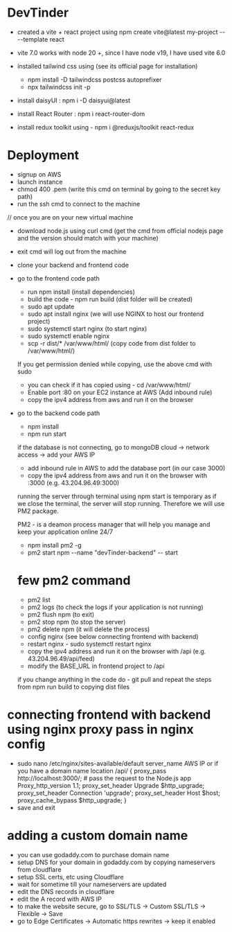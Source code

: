 # DevTinder

- created a vite + react project using npm create vite@latest my-project -- --template react
- vite 7.0 works with node 20 +, since I have node v19, I have used vite 6.0

- installed tailwind css using (see its official page for installation)
    - npm install -D tailwindcss postcss autoprefixer
    - npx tailwindcss init -p

- install daisyUI : npm i -D daisyui@latest
- install React Router : npm i react-router-dom
- install redux toolkit using - npm i @reduxjs/toolkit react-redux


# Deployment

- signup on AWS
- launch instance
- chmod 400 <secret>.pem (write this cmd on terminal by going to the secret key path)
- run the ssh cmd to connect to the machine

// once you are on your new virtual machine
- download node.js using curl cmd (get the cmd from official nodejs page and the version should match with your machine)
- exit cmd will log out from the machine
- clone your backend and frontend code 

- go to the frontend code path
    - run npm install (install dependencies)
    - build the code - npm run build (dist folder will be created)
    - sudo apt update
    - sudo apt install nginx (we will use NGINX to host our frontend project)
    - sudo systemctl start nginx (to start nginx)
    - sudo systemctl enable nginx
    - scp -r dist/* /var/www/html/ (copy code from dist folder to /var/www/html/)

    If you get permission denied while copying, use the above cmd with sudo

    - you can check if it has copied using - cd /var/www/html/
    - Enable port :80 on your EC2 instance at AWS (Add inbound rule)
    - copy the ipv4 address from aws and run it on the browser

- go to the backend code path
    - npm install
    - npm run start

    if the database is not connecting, go to mongoDB cloud -> network access -> add your AWS IP

    - add inbound rule in AWS to add the database port (in our case 3000)
    - copy the ipv4 address from aws and run it on the browser with :3000 (e.g. 43.204.96.49:3000)

    running the server through terminal using npm start is temporary as if we close the terminal, the server will stop running. Therefore we will use PM2 package.

    PM2 - is a deamon process manager that will help you manage and keep your application online 24/7

    - npm install pm2 -g
    - pm2 start npm --name "devTinder-backend" -- start

    # few pm2 command
    - pm2 list
    - pm2 logs (to check the logs if your application is not running)
    - pm2 flush npm (to exit)
    - pm2 stop npm (to stop the server)
    - pm2 delete npm  (it will delete the process)
    - config nginx (see below connecting frontend with backend)
    - restart nginx - sudo systemctl restart nginx
    - copy the ipv4 address and run it on the browser with /api (e.g. 43.204.96.49/api/feed)
    - modify the BASE_URL in frontend project to /api

    if you change anything in the code do - git pull and repeat the steps from npm run build to copying dist files

# connecting frontend with backend using nginx proxy pass in nginx config

- sudo nano /etc/nginx/sites-available/default
    server_name AWS IP or if you have a domain name
    location /api/ {
        proxy_pass http://localhost:3000/; # pass the request to the Node.js app
        Proxy_http_version 1.1;
        proxy_set_header Upgrade $http_upgrade;
        proxy_set_header Connection 'upgrade';
        proxy_set_header Host $host;
        proxy_cache_bypass $http_upgrade;
    }
- save and exit

# adding a custom domain name
- you can use godaddy.com to purchase domain name
- setup DNS for your domain in godaddy.com by copying nameservers from cloudflare
- setup SSL certs, etc using Cloudflare
- wait for sometime till your nameservers are updated
- edit the DNS records in cloudflare
- edit the A record with AWS IP
- to make the website secure, go to SSL/TLS -> Custom SSL/TLS -> Flexible -> Save
- go to Edge Certificates -> Automatic https rewrites -> keep it enabled




